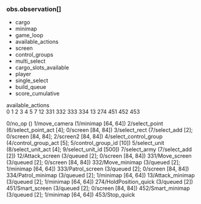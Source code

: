 ### obs.observation[]
* cargo  
* minimap  
* game_loop  
* available_actions  
* screen  
* control_groups  
* multi_select  
* cargo_slots_available  
* player  
* single_select  
* build_queue  
* score_cumulative


available_actions  
0
1
2
3
4
5
7
12
331
332
333
334
13
274
451
452
453

   0/no_op                                              ()
   1/move_camera                                        (1/minimap [64, 64])
   2/select_point                                       (6/select_point_act [4]; 0/screen [84, 84])
   3/select_rect                                        (7/select_add [2]; 0/screen [84, 84]; 2/screen2 [84, 84])
   4/select_control_group                               (4/control_group_act [5]; 5/control_group_id [10])
   5/select_unit                                        (8/select_unit_act [4]; 9/select_unit_id [500])
   7/select_army                                        (7/select_add [2])
  12/Attack_screen                                      (3/queued [2]; 0/screen [84, 84])
 331/Move_screen                                        (3/queued [2]; 0/screen [84, 84])
 332/Move_minimap                                       (3/queued [2]; 1/minimap [64, 64])
 333/Patrol_screen                                      (3/queued [2]; 0/screen [84, 84])
 334/Patrol_minimap                                     (3/queued [2]; 1/minimap [64, 64])
  13/Attack_minimap                                     (3/queued [2]; 1/minimap [64, 64])
 274/HoldPosition_quick                                 (3/queued [2])
 451/Smart_screen                                       (3/queued [2]; 0/screen [84, 84])
 452/Smart_minimap                                      (3/queued [2]; 1/minimap [64, 64])
 453/Stop_quick   
